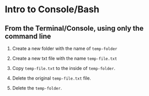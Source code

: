 # Intro to Console/Bash

## From the Terminal/Console, using only the command line

1. Create a new folder with the name of `temp-folder`

2. Create a new txt file with the name `temp-file.txt`

3. Copy `temp-file.txt` to the inside of `temp-folder`.

4. Delete the original `temp-file.txt` file.

5. Delete the `temp-folder`.

